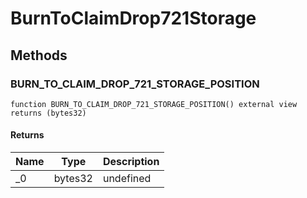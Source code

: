 # BurnToClaimDrop721Storage









## Methods

### BURN_TO_CLAIM_DROP_721_STORAGE_POSITION

```solidity
function BURN_TO_CLAIM_DROP_721_STORAGE_POSITION() external view returns (bytes32)
```






#### Returns

| Name | Type | Description |
|---|---|---|
| _0 | bytes32 | undefined |




